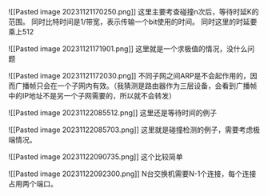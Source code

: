 ![[Pasted image 20231121170250.png]]
这里主要考查碰撞n次后，等待时延K的范围。
同时比特时间是1/带宽，表示传输一个bit使用的时间。
同时这里的时延要乘上512

![[Pasted image 20231121171901.png]]
这里就是一个求极值的情况，没什么问题

![[Pasted image 20231121172030.png]]
 不同子网之间ARP是不会起作用的，因而广播帧只会在一个子网内有效。（我猜测是路由器作为三层设备，会看到广播帧中的IP地址不是另一个子网需要的，所以就不会转发）

![[Pasted image 20231122085512.png]]
这里还是等待时间的例子

![[Pasted image 20231122085703.png]]
这里就是碰撞检测的例子，需要考虑极端情况。

![[Pasted image 20231122090735.png]]
这个比较简单

![[Pasted image 20231122092300.png]]
N台交换机需要N-1个连接，每个连接占用两个端口。
